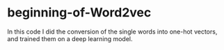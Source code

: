 # beginning-of-Word2vec
In this code I did the conversion of the single words into one-hot vectors, and trained them on a deep learning model.
